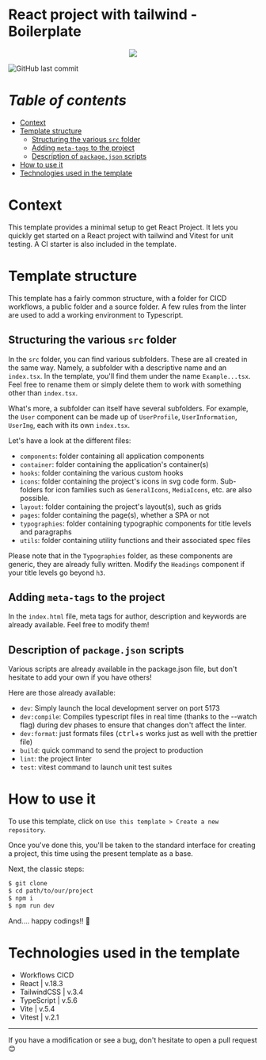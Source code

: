 # React project with tailwind - Boilerplate

<p align="center">
  <a href="https://skillicons.dev">
    <img src="https://skillicons.dev/icons?i=ts,react,tailwind,vite" />
  </a>
</p>

![GitHub last commit](https://img.shields.io/badge/last%20update-04%20/11%20/2024-red)

# **_Table of contents_**

- [Context](https://github.com/CalcagnoLoic/react-tailwind-boilerplate?tab=readme-ov-file#context)
- [Template structure](https://github.com/CalcagnoLoic/react-tailwind-boilerplate?tab=readme-ov-file#template-structure)
  - [Structuring the various `src` folder](https://github.com/CalcagnoLoic/react-tailwind-boilerplate?tab=readme-ov-file#structuring-the-various-src-folder)
  - [Adding `meta-tags` to the project](https://github.com/CalcagnoLoic/react-tailwind-boilerplate?tab=readme-ov-file#how-to-use-it)
  - [Description of `package.json` scripts](https://github.com/CalcagnoLoic/react-tailwind-boilerplate?tab=readme-ov-file#how-to-use-it)
- [How to use it](https://github.com/CalcagnoLoic/react-tailwind-boilerplate?tab=readme-ov-file#how-to-use-it)
- [Technologies used in the template](https://github.com/CalcagnoLoic/react-tailwind-boilerplate?tab=readme-ov-file#technologies-used-in-the-template)

# Context

This template provides a minimal setup to get React Project. It lets you quickly get started on a React project with tailwind and Vitest for unit testing. A CI starter is also included in the template.

# Template structure

This template has a fairly common structure, with a folder for CICD workflows, a public folder and a source folder. A few rules from the linter are used to add a working environment to Typescript.

## Structuring the various `src` folder

In the `src` folder, you can find various subfolders. These are all created in the same way. Namely, a subfolder with a descriptive name and an `index.tsx`. In the template, you'll find them under the name `Example...tsx`. Feel free to rename them or simply delete them to work with something other than `index.tsx`.

What's more, a subfolder can itself have several subfolders. For example, the `User` component can be made up of `UserProfile`, `UserInformation`, `UserImg`, each with its own `index.tsx`.

Let's have a look at the different files:

- `components`: folder containing all application components
- `container`: folder containing the application's container(s)
- `hooks`: folder containing the various custom hooks
- `icons`: folder containing the project's icons in svg code form. Sub-folders for icon families such as `GeneralIcons`, `MediaIcons`, etc. are also possible.
- `layout`: folder containing the project's layout(s), such as grids
- `pages`: folder containing the page(s), whether a SPA or not
- `typographies`: folder containing typographic components for title levels and paragraphs
- `utils`: folder containing utility functions and their associated spec files

Please note that in the `Typographies` folder, as these components are generic, they are already fully written. Modify the `Headings` component if your title levels go beyond `h3`.

## Adding `meta-tags` to the project

In the `index.html` file, meta tags for author, description and keywords are already available. Feel free to modify them!

## Description of `package.json` scripts

Various scripts are already available in the package.json file, but don't hesitate to add your own if you have others!

Here are those already available:

- `dev`: Simply launch the local development server on port 5173
- `dev:compile`: Compiles typescript files in real time (thanks to the --watch flag) during dev phases to ensure that changes don't affect the linter.
- `dev:format`: just formats files (<kbd>ctrl</kbd>+<kbd>s</kbd> works just as well with the prettier file)
- `build`: quick command to send the project to production
- `lint`: the project linter
- `test`: vitest command to launch unit test suites

# How to use it

To use this template, click on `Use this template > Create a new repository`.

Once you've done this, you'll be taken to the standard interface for creating a project, this time using the present template as a base.

Next, the classic steps:

```bash
$ git clone
$ cd path/to/our/project
$ npm i
$ npm run dev
```

And.... happy codings!! 🥳

# Technologies used in the template

- Workflows CICD
- React | v.18.3
- TailwindCSS | v.3.4
- TypeScript | v.5.6
- Vite | v.5.4
- Vitest | v.2.1

---

If you have a modification or see a bug, don't hesitate to open a pull request 😊
